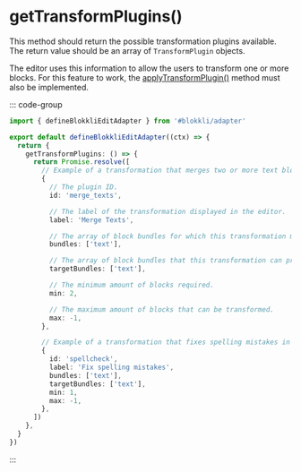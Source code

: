 # getTransformPlugins()

This method should return the possible transformation plugins available. The
return value should be an array of `TransformPlugin` objects.

The editor uses this information to allow the users to transform one or more
blocks. For this feature to work, the
[applyTransformPlugin()](/adapter/applyTransformPlugin) method must also be
implemented.

::: code-group

```typescript [~/app/blokkli.editAdapter.ts]
import { defineBlokkliEditAdapter } from '#blokkli/adapter'

export default defineBlokkliEditAdapter((ctx) => {
  return {
    getTransformPlugins: () => {
      return Promise.resolve([
        // Example of a transformation that merges two or more text blocks.
        {
          // The plugin ID.
          id: 'merge_texts',

          // The label of the transformation displayed in the editor.
          label: 'Merge Texts',

          // The array of block bundles for which this transformation may apply.
          bundles: ['text'],

          // The array of block bundles that this transformation can produce.
          targetBundles: ['text'],

          // The minimum amount of blocks required.
          min: 2,

          // The maximum amount of blocks that can be transformed.
          max: -1,
        },

        // Example of a transformation that fixes spelling mistakes in text blocks.
        {
          id: 'spellcheck',
          label: 'Fix spelling mistakes',
          bundles: ['text'],
          targetBundles: ['text'],
          min: 1,
          max: -1,
        },
      ])
    },
  }
})
```

:::
